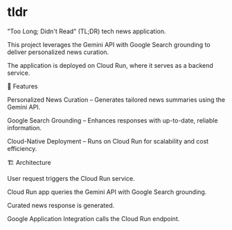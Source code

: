 # tldr
"Too Long; Didn't Read" (TL;DR) tech news application. 

This project leverages the Gemini API with Google Search grounding to deliver personalized news curation.

The application is deployed on Cloud Run, where it serves as a backend service.

🚀 Features

Personalized News Curation – Generates tailored news summaries using the Gemini API.

Google Search Grounding – Enhances responses with up-to-date, reliable information.

Cloud-Native Deployment – Runs on Cloud Run for scalability and cost efficiency.

🏗️ Architecture

User request triggers the Cloud Run service.

Cloud Run app queries the Gemini API with Google Search grounding.

Curated news response is generated.

Google Application Integration calls the Cloud Run endpoint.


